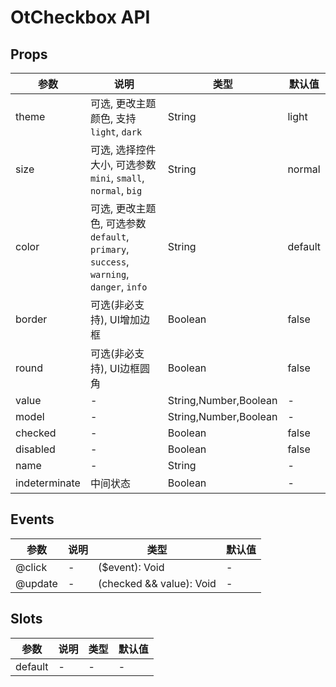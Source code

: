 # OtCheckbox API

## Props

| 参数 | 说明 | 类型 | 默认值 |
| --- | --- | --- | --- |
| theme | 可选, 更改主题颜色, 支持 `light`, `dark` | String | light |
| size | 可选, 选择控件大小, 可选参数 `mini`, `small`, `normal`, `big` | String | normal |
| color | 可选, 更改主题色, 可选参数 `default`, `primary`, `success`, `warning`, `danger`, `info` | String | default |
| border | 可选(非必支持), UI增加边框 | Boolean | false |
| round | 可选(非必支持), UI边框圆角 | Boolean | false |
| value | - | String,Number,Boolean | - |
| model | - | String,Number,Boolean | - |
| checked | - | Boolean | false |
| disabled | - | Boolean | false |
| name | - | String | - |
| indeterminate | 中间状态 | Boolean | - |

## Events

| 参数 | 说明 | 类型 | 默认值 |
| --- | --- | --- | --- |
| @click | - | ($event): Void | - |
| @update | - | (checked && value): Void | - |

## Slots

| 参数 | 说明 | 类型 | 默认值 |
| --- | --- | --- | --- |
| default | - | - | - |

